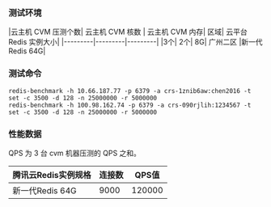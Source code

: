 ### 测试环境

|云主机 CVM 压测个数|	云主机 CVM 核数	|	云主机 CVM 内存|		区域|	云平台 Redis 实例大小|	
|---------|---------|---------|
|3个|	2个|	8G|	广州二区	|新一代 Redis 64G|

### 测试命令

```
redis-benchmark -h 10.66.187.77 -p 6379 -a crs-1znib6aw:chen2016 -t set -c 3500 -d 128 -n 25000000 -r 5000000
redis-benchmark -h 100.98.162.74 -p 6379 -a crs-090rjlih:1234567 -t set -c 3500 -d 128 -n 25000000 -r 5000000
```

### 性能数据
QPS 为 3 台 cvm 机器压测的 QPS 之和。

|腾讯云Redis实例规格|	连接数	|QPS值|
|---------|---------|---------|
|新一代Redis 64G	|9000	|120000|

